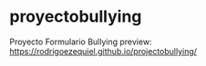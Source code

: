 # proyectobullying
Proyecto Formulario Bullying
preview: https://rodrigoezequiel.github.io/projectobullying/
